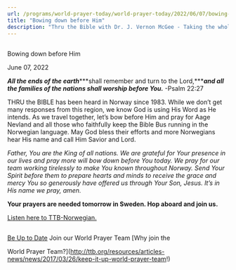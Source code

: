 ```yaml
---
url: /programs/world-prayer-today/world-prayer-today/2022/06/07/bowing-down-before-him
title: "Bowing down before Him"
description: "Thru the Bible with Dr. J. Vernon McGee - Taking the whole Word to the whole world"
---
```







## 
 Bowing down before Him


June 07, 2022




***All the ends of the earth******shall remember and turn to the Lord,******and all the families of the nations shall worship before You.*** -Psalm 22:27

THRU the BIBLE has been heard in Norway since 1983. While we don’t get many responses from this region, we know God is using His Word as He intends. As we travel together, let’s bow before Him and pray for Aage Nevland and all those who faithfully keep the Bible Bus running in the Norwegian language. May God bless their efforts and more Norwegians hear His name and call Him Savior and Lord.

*Father, You are the King of all nations. We are grateful for Your presence in our lives and pray more will bow down before You today. We pray for our team working tirelessly to make You known throughout Norway. Send Your Spirit before them to prepare hearts and minds to receive the grace and mercy You so generously have offered us through Your Son, Jesus. It’s in His name we pray, amen.*

**Your prayers are needed tomorrow in Sweden. Hop aboard and join us.**

[Listen here to TTB-Norwegian.](https://ttb.twr.org/home/day,0427/language,NNO)







## 




[Be Up to Date](http://feeds.feedburner.com/WorldPrayerToday "World Prayer Today RSS Feed")
Join our World Prayer Team
[Why join the  

World Prayer Team?](http://ttb.org/resources/articles-news/news/2017/03/26/keep-it-up-world-prayer-team!)




